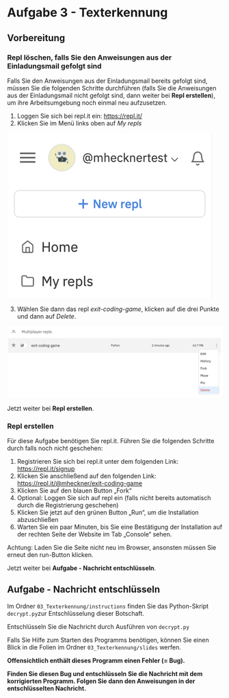 # Aufgabe 3 - Texterkennung

## Vorbereitung
### Repl löschen, falls Sie den Anweisungen aus der Einladungsmail gefolgt sind
Falls Sie den Anweisungen aus der Einladungsmail bereits gefolgt sind, müssen Sie die folgenden Schritte durchführen (falls Sie die Anweisungen aus der Einladungsmail nicht gefolgt sind, dann weiter bei **Repl erstellen**), um ihre Arbeitsumgebung noch einmal neu aufzusetzen.

1. Loggen Sie sich bei repl.it ein: https://repl.it/
2. Klicken Sie im Menü links oben auf *My repls*

![](../../img/del_my_repls.png?raw=true)

3. Wählen Sie dann das repl *exit-coding-game*, klicken auf die drei Punkte und dann auf *Delete*.

![](../../img/del_my_repls_exit.png?raw=true)

Jetzt weiter bei **Repl erstellen**.

### Repl erstellen
Für diese Aufgabe benötigen Sie repl.it. Führen Sie die folgenden Schritte durch falls noch nicht geschehen:

1. Registrieren Sie sich bei repl.it unter dem folgenden Link: https://repl.it/signup
2. Klicken Sie anschließend auf den folgenden Link: https://repl.it/@mheckner/exit-coding-game
3. Klicken Sie auf den blauen Button „Fork“
4. Optional: Loggen Sie sich auf repl ein (falls nicht bereits automatisch durch die Registrierung geschehen)
5. Klicken Sie jetzt auf den grünen Button „Run“, um die Installation abzuschließen
6. Warten Sie ein paar Minuten, bis Sie eine Bestätigung der Installation auf der rechten Seite der Website im Tab „Console“ sehen.

Achtung: Laden Sie die Seite nicht neu im Browser, ansonsten müssen Sie erneut den run-Button klicken.

Jetzt weiter bei **Aufgabe - Nachricht entschlüsseln**.

## Aufgabe - Nachricht entschlüsseln
Im Ordner `03_Texterkennung/instructions` finden Sie das Python-Skript `decrypt.py`zur Entschlüsselung dieser Botschaft.

Entschlüsseln Sie die Nachricht durch Ausführen
von `decrypt.py`

Falls Sie Hilfe zum Starten des Programms benötigen, können Sie einen Blick in die Folien im Ordner `03_Texterkennung/slides` werfen.

**Offensichtlich enthält dieses Programm einen Fehler (= Bug).**

**Finden Sie diesen Bug und entschlüsseln Sie die Nachricht mit dem korrigierten
Programm. Folgen Sie dann den Anweisungen in der entschlüsselten Nachricht.**
